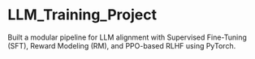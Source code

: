# LLM_Training_Project
Built a modular pipeline for LLM alignment with Supervised Fine-Tuning (SFT), Reward Modeling (RM), and PPO-based RLHF using PyTorch.
